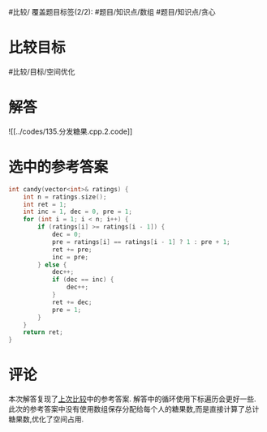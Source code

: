 #比较/
覆盖题目标签(2/2): #题目/知识点/数组 #题目/知识点/贪心

# 比较目标

#比较/目标/空间优化

# 解答

![[../codes/135.分发糖果.cpp.2.code]]

# 选中的参考答案

``` cpp
int candy(vector<int>& ratings) {
	int n = ratings.size();
	int ret = 1;
	int inc = 1, dec = 0, pre = 1;
	for (int i = 1; i < n; i++) {
		if (ratings[i] >= ratings[i - 1]) {
			dec = 0;
			pre = ratings[i] == ratings[i - 1] ? 1 : pre + 1;
			ret += pre;
			inc = pre;
		} else {
			dec++;
			if (dec == inc) {
				dec++;
			}
			ret += dec;
			pre = 1;
		}
	}
	return ret;
}
```

# 评论

本次解答复现了[上次比较](135.分发糖果.cpp.1.cmp)中的参考答案.
解答中的循环使用下标遍历会更好一些.
此次的参考答案中没有使用数组保存分配给每个人的糖果数,而是直接计算了总计糖果数,优化了空间占用.